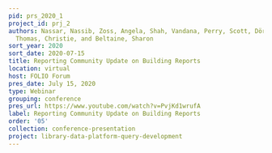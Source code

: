 ```yaml
---
pid: prs_2020_1
project_id: prj_2
authors: Nassar, Nassib, Zoss, Angela, Shah, Vandana, Perry, Scott, Dörrer, Axel,
  Thomas, Christie, and Beltaine, Sharon
sort_year: 2020
sort_date: 2020-07-15
title: Reporting Community Update on Building Reports
location: virtual
host: FOLIO Forum
pres_date: July 15, 2020
type: Webinar
grouping: conference
pres_url: https://www.youtube.com/watch?v=PvjKd1wrufA
label: Reporting Community Update on Building Reports
order: '05'
collection: conference-presentation
project: library-data-platform-query-development
---
```

